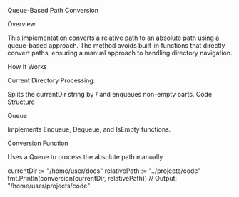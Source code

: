 Queue-Based Path Conversion

Overview

This implementation converts a relative path to an absolute path using a queue-based approach. The method avoids built-in functions that directly convert paths, ensuring a manual approach to handling directory navigation.

How It Works

Current Directory Processing:

Splits the currentDir string by / and enqueues non-empty parts.
Code Structure

Queue

Implements Enqueue, Dequeue, and IsEmpty functions.

Conversion Function

Uses a Queue to process the absolute path manually

currentDir := "/home/user/docs"
relativePath := "../projects/code"
fmt.Println(conversion(currentDir, relativePath))
// Output: "/home/user/projects/code"
